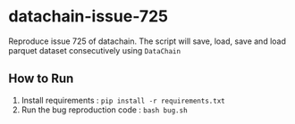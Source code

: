 # datachain-issue-725
Reproduce issue 725 of datachain. The script will save, load, save and load parquet dataset consecutively using `DataChain`

## How to Run 
1. Install requirements : `pip install -r requirements.txt`
2. Run the bug reproduction code : `bash bug.sh`
